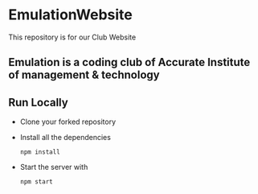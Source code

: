 # EmulationWebsite
This repository is for our Club Website
<h2>Emulation is a coding club of Accurate Institute of management & technology </h2>


## Run Locally

- Clone your forked repository

- Install all the dependencies 
  
    ```
    npm install 
    ```
- Start the server with 
    ```
    npm start
    ```
